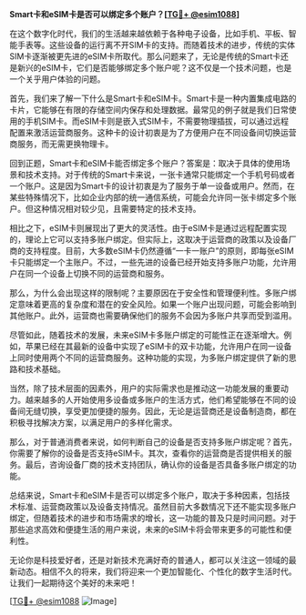 **Smart卡和eSIM卡是否可以绑定多个账户？[[TG💪+ @esim1088](https://t.me/s/esim1088)]**

在这个数字化时代，我们的生活越来越依赖于各种电子设备，比如手机、平板、智能手表等。这些设备的运行离不开SIM卡的支持。而随着技术的进步，传统的实体SIM卡逐渐被更先进的eSIM卡所取代。那么问题来了，无论是传统的Smart卡还是新兴的eSIM卡，它们是否能够绑定多个账户呢？这不仅是一个技术问题，也是一个关乎用户体验的问题。

首先，我们来了解一下什么是Smart卡和eSIM卡。Smart卡是一种内置集成电路的卡片，它能够在有限的存储空间内保存和处理数据。最常见的例子就是我们日常使用的手机SIM卡。而eSIM卡则是嵌入式SIM卡，不需要物理插拔，可以通过远程配置来激活运营商服务。这种卡的设计初衷是为了方便用户在不同设备间切换运营商服务，而无需更换物理卡。

回到正题，Smart卡和eSIM卡能否绑定多个账户？答案是：取决于具体的使用场景和技术支持。对于传统的Smart卡来说，一张卡通常只能绑定一个手机号码或者一个账户。这是因为Smart卡的设计初衷是为了服务于单一设备或用户。然而，在某些特殊情况下，比如企业内部的统一通信系统，可能会允许同一张卡绑定多个账户。但这种情况相对较少见，且需要特定的技术支持。

相比之下，eSIM卡则展现出了更大的灵活性。由于eSIM卡是通过远程配置实现的，理论上它可以支持多账户绑定。但实际上，这取决于运营商的政策以及设备厂商的支持程度。目前，大多数eSIM卡仍然遵循“一卡一账户”的原则，即每张eSIM卡只能绑定一个主账户。不过，一些先进的设备已经开始支持多账户功能，允许用户在同一个设备上切换不同的运营商和服务。

那么，为什么会出现这样的限制呢？主要原因在于安全性和管理便利性。多账户绑定意味着更高的复杂度和潜在的安全风险。如果一个账户出现问题，可能会影响到其他账户。此外，运营商也需要确保他们的服务不会因为多账户共享而受到滥用。

尽管如此，随着技术的发展，未来eSIM卡多账户绑定的可能性正在逐渐增大。例如，苹果已经在其最新的设备中实现了eSIM卡的双卡功能，允许用户在同一设备上同时使用两个不同的运营商服务。这种功能的实现，为多账户绑定提供了新的思路和技术基础。

当然，除了技术层面的因素外，用户的实际需求也是推动这一功能发展的重要动力。越来越多的人开始使用多设备或多账户的生活方式，他们希望能够在不同的设备间无缝切换，享受更加便捷的服务。因此，无论是运营商还是设备制造商，都在积极寻找解决方案，以满足用户的多样化需求。

那么，对于普通消费者来说，如何判断自己的设备是否支持多账户绑定呢？首先，你需要了解你的设备是否支持eSIM卡。其次，查看你的运营商是否提供相关的服务。最后，咨询设备厂商的技术支持团队，确认你的设备是否具备多账户绑定的功能。

总结来说，Smart卡和eSIM卡是否可以绑定多个账户，取决于多种因素，包括技术标准、运营商政策以及设备支持情况。虽然目前大多数情况下还不能实现多账户绑定，但随着技术的进步和市场需求的增长，这一功能的普及只是时间问题。对于那些追求高效和便捷生活的用户来说，未来的eSIM卡将会带来更多的可能性和便利性。

无论你是科技爱好者，还是对新技术充满好奇的普通人，都可以关注这一领域的最新动态。相信不久的将来，我们将迎来一个更加智能化、个性化的数字生活时代。让我们一起期待这个美好的未来吧！

[[TG💪+ @esim1088](https://t.me/s/esim1088) ![Image](https://i.postimg.cc/4NQfJmqS/Snipaste-2025-05-13-00-14-12.png)]